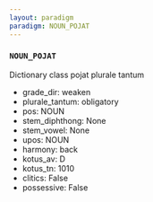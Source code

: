 ```yaml
---
layout: paradigm
paradigm: NOUN_POJAT
---
```

### ` NOUN_POJAT `

Dictionary class pojat plurale tantum
* grade_dir: weaken
* plurale_tantum: obligatory
* pos: NOUN
* stem_diphthong: None
* stem_vowel: None
* upos: NOUN
* harmony: back
* kotus_av: D
* kotus_tn: 1010
* clitics: False
* possessive: False
